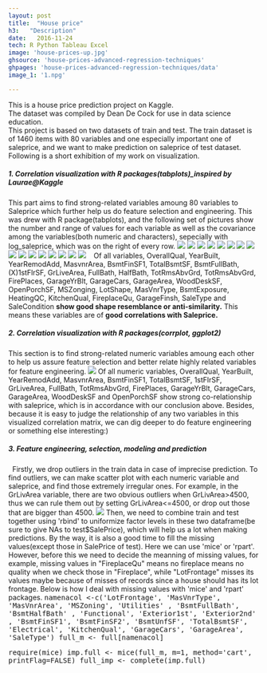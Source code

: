 ```yaml
---
layout: post
title:  "House price"
h3:   "Description"
date:   2016-11-24
tech: R Python Tableau Excel
image: 'house-prices-up.jpg'
ghsource: 'house-prices-advanced-regression-techniques'
ghpages: 'house-prices-advanced-regression-techniques/data'
image_1: '1.npg'

---
```

This is a house price prediction project on Kaggle.  
The dataset was compiled by Dean De Cock for use in data science education.  
This project is based on two datasets of train and test. The train dataset is of 1460 items with 80 variables and one especially important one of saleprice, and we want to make prediction on saleprice of test dataset.  
Following is a short exhibition of my work on visualization.  
<h5>1. Correlation visualization with R packages(tabplots)_inspired by Laurae@Kaggle</h5>  
This part aims to find strong-related variables amoung 80 variables to Saleprice which further help us do feature selection and engineering.  This was drew with R package(tabplots), and the following set of pictures show the number and range of values for each variable as well as the covariance among the variables(both numeric and characters), sepecially with log_saleprice, which was on the right of every row.
    <img src="\images\1.png">
    <img src="\images\2.png">
    <img src="\images\3.png">
    <img src="\images\4.png">
    <img src="\images\5.png">
    <img src="\images\6.png">
    <img src="\images\7.png">
    <img src="\images\8.png">
    <img src="\images\9.png">
    <img src="\images\10.png">
    <img src="\images\11.png">
    <img src="\images\12.png">
    <img src="\images\13.png">
    <img src="\images\14.png">
    <img src="\images\15.png">
    <img src="\images\16.png">
    Of all variables, OverallQual, YearBuilt, YearRemodAdd, MasvnrArea, BsmtFinSF1, TotalBsmtSF, BsmtFullBath, (X)1stFlrSF, GrLiveArea, FullBath, HalfBath, TotRmsAbvGrd, TotRmsAbvGrd, FirePlaces, GarageYrBlt, GarageCars, GarageArea, WoodDeskSF, OpenPorchSF, MSZonging, LotShape, MasVnrType, BsmtExposure, HeatingQC, KitchenQual, FireplaceQu, GarageFinsh, SaleType and SaleCondition <b>show good shape resemblance or anti-similarity.</b>  
    This means these variables are of <b>good correlations with Saleprice.</b>  
<h5>2. Correlation visualization with R packages(corrplot, ggplot2)</h5> 
This section is to find strong-related numeric variables amoung each other to help us assure feature selection and better relate highly related variables for feature engineering.  
<img src="\images\cor-10-1.png">
Of all numeric variables, OverallQual, YearBuilt, YearRemodAdd, MasvnrArea, BsmtFinSF1, TotalBsmtSF, 1stFlrSF, GrLiveArea, FullBath, TotRmsAbvGrd, FirePlaces, GarageYrBlt, GarageCars, GarageArea, WoodDeskSF and OpenPorchSF show strong co-relationship with saleprice, which is in accordance with our conclusion above.   
Besides, because it is easy to judge the relationship of any two variables in this visualized correlation matrix, we can dig deeper to do feature engineering or something else interesting:)  
<h5>3. Feature engineering, selection, modeling and prediction </h5>   
Firstly, we drop outliers in the train data in case of imprecise prediction. To find outliers, we can make scatter plot with each numeric variable and saleprice, and find those extremely irregular ones. For example, in the GrLivArea variable, there are two obvious outliers when GrLivArea>4500, thus we can rule them out by setting GrLivArea<=4500, or drop out those that are bigger than 4500.   
<img src="\images\GrLivArea_outliers.png">
Then, we need to combine train and test together using 'rbind' to uniformize factor levels in these two dataframe(be sure to give NAs to test$SalePrice), which will help us a lot when making predictions. By the way, it is also a good time to fill the missing values(except those in SalePrice of test). Here we can use 'mice' or 'rpart'. However, before this we need to decide the meanning of missing values, for example, missing values in "FireplaceQu" means no fireplace means no quality when we check those in "Fireplace", while "LotFrontage" misses its values maybe because of misses of records since a house should has its lot frontage. Below is how I deal with missing values with 'mice' and 'rpart' packages.
<tt>
namenacol <-c('LotFrontage', 'MasVnrType', 'MasVnrArea', 'MSZoning', 'Utilities' , 'BsmtFullBath', 'BsmtHalfBath'   , 'Functional', 'Exterior1st', 'Exterior2nd' , 'BsmtFinSF1', 'BsmtFinSF2', 'BsmtUnfSF', 'TotalBsmtSF', 'Electrical', 'KitchenQual', 'GarageCars', 'GarageArea', 'SaleType') 
full_m <- full[namenacol]

require(mice)
imp.full <- mice(full_m, m=1, method='cart', printFlag=FALSE)
full_imp <- complete(imp.full)
</tt>
